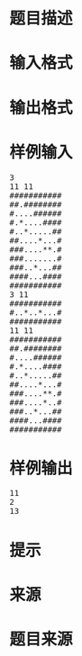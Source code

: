 

# 题目描述


<div class="content">

# 输入格式


<div class="content">

# 输出格式


<div class="content">

# 样例输入


<pre>3
11 11
###########
##.########
#....######
#.*....####
#..*.....##
##....*...#
###....**.#
###.......#
###..*...##
####...####
###########
3 11
###########
#..*..*...#
###########
11 11
###########
##.########
#....######
#.*....####
#..*.....##
##....*...#
###....**.#
###....*..#
###..*...##
####...####
###########
</pre>

# 样例输出


<pre>11
2
13
</pre>

# 提示



# 来源


<div class="content">

# 题目来源


